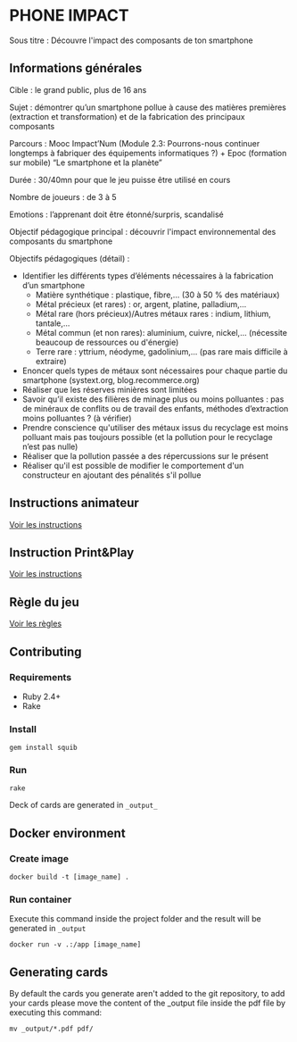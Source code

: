 # PHONE IMPACT

Sous titre : Découvre l'impact des composants de ton smartphone

## Informations générales
Cible : le grand public, plus de 16 ans

Sujet : démontrer qu’un smartphone pollue à cause des matières premières (extraction et transformation) et de la fabrication des principaux composants

Parcours : Mooc Impact’Num (Module 2.3: Pourrons-nous continuer longtemps à fabriquer des équipements informatiques ?) + Epoc (formation sur mobile) “Le smartphone et la planète”

Durée : 30/40mn pour que le jeu puisse être utilisé en cours

Nombre de joueurs : de 3 à 5

Emotions : l’apprenant doit être étonné/surpris, scandalisé

Objectif pédagogique principal : découvrir l'impact environnemental des composants du smartphone

Objectifs pédagogiques (détail) :  
- Identifier les différents types d’éléments nécessaires à la fabrication d’un smartphone
  - Matière synthétique : plastique, fibre,… (30 à 50 % des matériaux)
  - Métal précieux (et rares) : or, argent, platine, palladium,...
  - Métal rare (hors précieux)/Autres métaux rares : indium, lithium, tantale,...
  - Métal commun (et non rares): aluminium, cuivre, nickel,... (nécessite beaucoup de ressources ou d'énergie)
  - Terre rare : yttrium, néodyme, gadolinium,... (pas rare mais difficile à extraire)
- Enoncer quels types de métaux sont nécessaires pour chaque partie du smartphone (systext.org, blog.recommerce.org)
- Réaliser que les réserves minières sont limitées
- Savoir qu’il existe des filières de minage plus ou moins polluantes : pas de minéraux de conflits ou de travail des enfants, méthodes d’extraction moins polluantes ? (à vérifier)
- Prendre conscience qu'utiliser des métaux issus du recyclage est moins polluant mais pas toujours possible (et la pollution pour le recyclage n’est pas nulle)
- Réaliser que la pollution passée a des répercussions sur le présent
- Réaliser qu'il est possible de modifier le comportement d'un constructeur en ajoutant des pénalités s'il pollue

## Instructions animateur

[Voir les instructions](./Animation.md)

## Instruction Print&Play

[Voir les instructions](./PNP.md)

## Règle du jeu

[Voir les règles](./RULES.md)


## Contributing

### Requirements

- Ruby 2.4+
- Rake

### Install

`gem install squib`

### Run

`rake`

Deck of cards are generated in `_output_`

## Docker environment

### Create image
```shell
docker build -t [image_name] .
```

### Run container
Execute this command inside the project folder and the result will be generated in `_output`
```shell
docker run -v .:/app [image_name]
```

## Generating cards
By default the cards you generate aren't added to the git repository, to add your cards please move the content of the _output file inside the pdf file by executing this command:
```shell
mv _output/*.pdf pdf/
```
